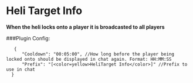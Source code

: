 # Heli Target Info
**When the heli locks onto a player it is broadcasted to all players**


###Plugin Config:
```
   {
      "Cooldown": "00:05:00", //How long before the player being locked onto should be displayed in chat again. Format: HH:MM:SS
      "Prefix": "[<color=yellow>HeliTarget Info</color>]" //Prefix to use in chat
  }
```

